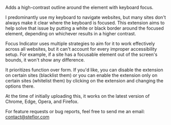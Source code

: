 Adds a high-contrast outline around the element with keyboard focus.

I predominantly use my keyboard to navigate websites, but many sites don't always make it clear where the keyboard is focused. This extension aims to help solve that issue by putting a white or black border around the focused element, depending on whichever results in a higher contrast.

Focus Indicator uses multiple strategies to aim for it to work effectively across all websites, but it can't account for every improper accessibility setup. For example, if a site has a focusable element out of the screen's bounds, it won't show any difference.

It prioritizes function over form. If you'd like, you can disable the extension on certain sites (blacklist them) or you can enable the extension only on certain sites (whitelist them) by clicking on the extension and changing the options there.

At the time of initially uploading this, it works on the latest version of Chrome, Edge, Opera, and Firefox.


For feature requests or bug reports, feel free to send me an email: contact@stefior.com
